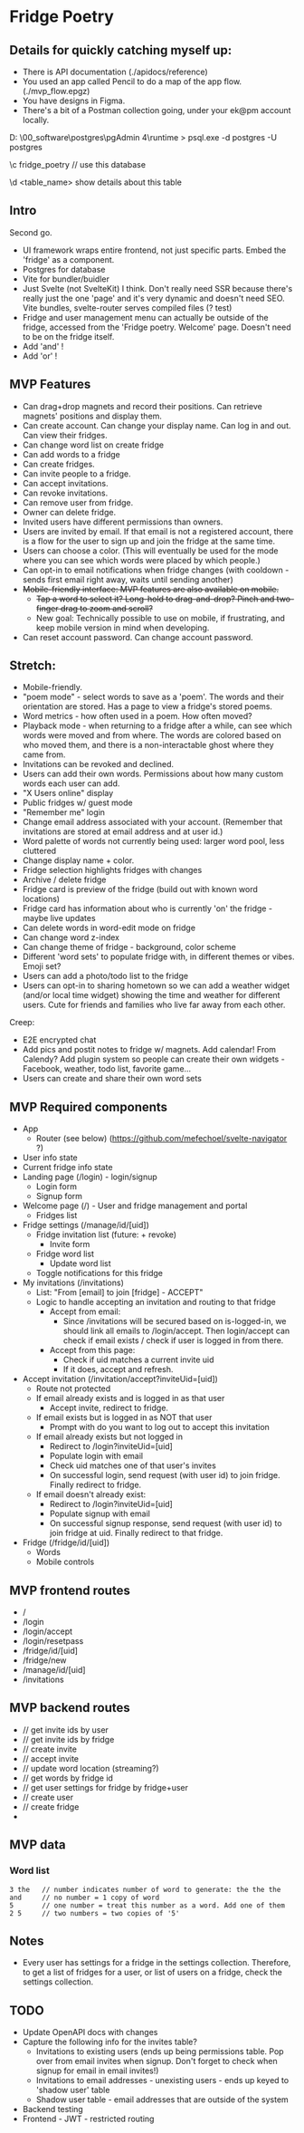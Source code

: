 # Fridge Poetry

## Details for quickly catching myself up:

-   There is API documentation (./apidocs/reference)
-   You used an app called Pencil to do a map of the app flow. (./mvp_flow.epgz)
-   You have designs in Figma.
-   There's a bit of a Postman collection going, under your ek@pm account locally.

D: \00_software\postgres\pgAdmin 4\runtime > psql.exe -d postgres -U postgres

\c fridge_poetry // use this database

\d <table_name> show details about this table

## Intro

Second go.

-   UI framework wraps entire frontend, not just specific parts. Embed the 'fridge' as a component.
-   Postgres for database
-   Vite for bundler/buidler
-   Just Svelte (not SvelteKit) I think. Don't really need SSR because there's really just the one 'page' and it's very dynamic and doesn't need SEO. Vite bundles, svelte-router serves compiled files (? test)
-   Fridge and user management menu can actually be outside of the fridge, accessed from the 'Fridge poetry. Welcome' page. Doesn't need to be on the fridge itself.
-   Add 'and' !
-   Add 'or' !

## MVP Features

-   Can drag+drop magnets and record their positions. Can retrieve magnets' positions and display them.
-   Can create account. Can change your display name. Can log in and out. Can view their fridges.
-   Can change word list on create fridge
-   Can add words to a fridge
-   Can create fridges.
-   Can invite people to a fridge.
-   Can accept invitations.
-   Can revoke invitations.
-   Can remove user from fridge.
-   Owner can delete fridge.
-   Invited users have different permissions than owners.
-   Users are invited by email. If that email is not a registered account, there is a flow for the user to sign up and join the fridge at the same time.
-   Users can choose a color. (This will eventually be used for the mode where you can see which words were placed by which people.)
-   Can opt-in to email notifications when fridge changes (with cooldown - sends first email right away, waits until sending another)
-   ~~Mobile-friendly interface: MVP features are also available on mobile.~~
    -   ~~Tap a word to select it? Long-hold to drag-and-drop? Pinch and two-finger drag to zoom and scroll?~~
    -   New goal: Technically possible to use on mobile, if frustrating, and keep mobile version in mind when developing.
-   Can reset account password. Can change account password.

## Stretch:

-   Mobile-friendly.
-   "poem mode" - select words to save as a 'poem'. The words and their orientation are stored. Has a page to view a fridge's stored poems.
-   Word metrics - how often used in a poem. How often moved?
-   Playback mode - when returning to a fridge after a while, can see which words were moved and from where. The words are colored based on who moved them, and there is a non-interactable ghost where they came from.
-   Invitations can be revoked and declined.
-   Users can add their own words. Permissions about how many custom words each user can add.
-   "X Users online" display
-   Public fridges w/ guest mode
-   "Remember me" login
-   Change email address associated with your account. (Remember that invitations are stored at email address and at user id.)
-   Word palette of words not currently being used: larger word pool, less cluttered
-   Change display name + color.
-   Fridge selection highlights fridges with changes
-   Archive / delete fridge
-   Fridge card is preview of the fridge (build out with known word locations)
-   Fridge card has information about who is currently 'on' the fridge - maybe live updates
-   Can delete words in word-edit mode on fridge
-   Can change word z-index
-   Can change theme of fridge - background, color scheme
-   Different 'word sets' to populate fridge with, in different themes or vibes. Emoji set?
-   Users can add a photo/todo list to the fridge
-   Users can opt-in to sharing hometown so we can add a weather widget (and/or local time widget) showing the time and weather for different users. Cute for friends and families who live far away from each other.

Creep:

-   E2E encrypted chat
-   Add pics and postit notes to fridge w/ magnets. Add calendar! From Calendy? Add plugin system so people can create their own widgets - Facebook, weather, todo list, favorite game...
-   Users can create and share their own word sets

## MVP Required components

-   App
    -   Router (see below) (https://github.com/mefechoel/svelte-navigator ?)
-   User info state
-   Current fridge info state
-   Landing page (/login) - login/signup
    -   Login form
    -   Signup form
-   Welcome page (/) - User and fridge management and portal
    -   Fridges list
-   Fridge settings (/manage/id/[uid])
    -   Fridge invitation list (future: + revoke)
        -   Invite form
    -   Fridge word list
        -   Update word list
    -   Toggle notifications for this fridge
-   My invitations (/invitations)
    -   List: "From [email] to join [fridge] - ACCEPT"
    -   Logic to handle accepting an invitation and routing to that fridge
        -   Accept from email:
            -   Since /invitations will be secured based on is-logged-in, we should link all emails to /login/accept. Then login/accept can check if email exists / check if user is logged in from there.
        -   Accept from this page:
            -   Check if uid matches a current invite uid
            -   If it does, accept and refresh.
-   Accept invitation (/invitation/accept?inviteUid=[uid])
    -   Route not protected
    -   If email already exists and is logged in as that user
        -   Accept invite, redirect to fridge.
    -   If email exists but is logged in as NOT that user
        -   Prompt with do you want to log out to accept this invitation
    -   If email already exists but not logged in
        -   Redirect to /login?inviteUid=[uid]
        -   Populate login with email
        -   Check uid matches one of that user's invites
        -   On successful login, send request (with user id) to join fridge. Finally redirect to fridge.
    -   If email doesn't already exist:
        -   Redirect to /login?inviteUid=[uid]
        -   Populate signup with email
        -   On successful signup response, send request (with user id) to join fridge at uid. Finally redirect to that fridge.
-   Fridge (/fridge/id/[uid])
    -   Words
    -   Mobile controls

## MVP frontend routes

-   /
-   /login
-   /login/accept
-   /login/resetpass
-   /fridge/id/[uid]
-   /fridge/new
-   /manage/id/[uid]
-   /invitations

## MVP backend routes

-   // get invite ids by user
-   // get invite ids by fridge
-   // create invite
-   // accept invite
-   // update word location (streaming?)
-   // get words by fridge id
-   // get user settings for fridge by fridge+user
-   // create user
-   // create fridge
-

## MVP data

### Word list

```
3 the   // number indicates number of word to generate: the the the
and     // no number = 1 copy of word
5       // one number = treat this number as a word. Add one of them
2 5     // two numbers = two copies of '5'

```

## Notes

-   Every user has settings for a fridge in the settings collection. Therefore, to get a list of fridges for a user, or list of users on a fridge, check the settings collection.

## TODO

-   Update OpenAPI docs with changes
-   Capture the following info for the invites table?
    -   Invitations to existing users (ends up being permissions table. Pop over from email invites when signup. Don't forget to check when signup for email in email invites!)
    -   Invitations to email addresses - unexisting users - ends up keyed to 'shadow user' table
    -   Shadow user table - email addresses that are outside of the system
-   Backend testing
-   Frontend - JWT - restricted routing
